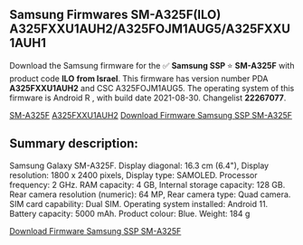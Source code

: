 <h2>Samsung Firmwares SM-A325F(ILO) A325FXXU1AUH2/A325FOJM1AUG5/A325FXXU1AUH1</h2>
Download the Samsung firmware for the ✅ <strong>Samsung SSP </strong> ⭐ <strong>SM-A325F</strong> with product code <strong>ILO</strong> <strong> from Israel</strong>. This firmware has version number PDA <strong>A325FXXU1AUH2</strong> and CSC A325FOJM1AUG5. The operating system of this firmware is Android R , with build date 2021-08-30. Changelist <strong>22267077</strong>.


[SM-A325F](https://samfirm.shop/samsung/model/SM-A325F)
[A325FXXU1AUH2](https://samfirm.shop/samsung/pda/A325FXXU1AUH2)
[Download Firmware Samsung SSP SM-A325F](https://samfirm.shop/samsung/firmware/451869)
<h2>Summary description:</h2>
<p>Samsung Galaxy SM-A325F. Display diagonal: 16.3 cm (6.4"), Display resolution: 1800 x 2400 pixels, Display type: SAMOLED. Processor frequency: 2 GHz. RAM capacity: 4 GB, Internal storage capacity: 128 GB. Rear camera resolution (numeric): 64 MP, Rear camera type: Quad camera. SIM card capability: Dual SIM. Operating system installed: Android 11. Battery capacity: 5000 mAh. Product colour: Blue. Weight: 184 g</p>


[Download Firmware Samsung SSP SM-A325F](https://samfirm.shop/samsung/firmware/451869)
